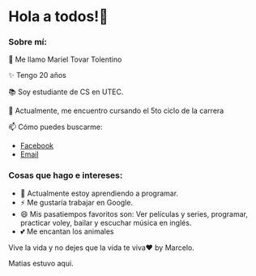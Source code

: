# Hola a todos!👋

<!--
**MarielUTEC/MarielUTEC** is a ✨ _special_ ✨ repository because its `README.md` (this file) appears on your GitHub profile.
--> 
### Sobre mí:
<!--
-->
👋 Me llamo Mariel Tovar Tolentino

✨ Tengo 20 años

📚 Soy estudiante de CS en UTEC.

📂 Actualmente, me encuentro cursando el 5to ciclo de la carrera

📫 Cómo puedes buscarme: 
- [Facebook](https://www.facebook.com/MarielTovarTolentino/)
- [Email]( mariel.tovar@utec.edu.pe)

### Cosas que hago e intereses:
- 🌱 Actualmente estoy aprendiendo a programar.
- ⚡ Me gustaría trabajar en Google.
- 😄 Mis pasatiempos favoritos son: Ver películas y series, programar, practicar voley, bailar y escuchar música en inglés.
- 💕 Me encantan los animales

Vive la vida y no dejes que la vida te viva❤ by Marcelo.

 Matias estuvo aqui. 
<!--

  

